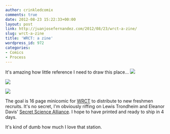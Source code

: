 ```yaml
---
author: crinkledcomix
comments: true
date: 2012-08-23 15:22:33+00:00
layout: post
link: http://juanjosefernandez.com/2012/08/23/wrct-a-zine/
slug: wrct-a-zine
title: 'WRCT: a zine'
wordpress_id: 972
categories:
- Comics
- Process
---
```


It's amazing how little reference I need to draw this place...
[![](http://fernandezjuanjose.files.wordpress.com/2012/08/photo-on-2012-08-23-at-11-11-31.jpg)](http://fernandezjuanjose.files.wordpress.com/2012/08/photo-on-2012-08-23-at-11-11-31.jpg)

[![](http://fernandezjuanjose.files.wordpress.com/2012/08/photo-on-2012-08-23-at-11-11-2.jpg)](http://fernandezjuanjose.files.wordpress.com/2012/08/photo-on-2012-08-23-at-11-11-2.jpg)

[![](http://fernandezjuanjose.files.wordpress.com/2012/08/photo-on-2012-08-23-at-11-11.jpg)](http://fernandezjuanjose.files.wordpress.com/2012/08/photo-on-2012-08-23-at-11-11.jpg)

The goal is 16 page minicomic for [WRCT](http://www.wrct.org/) to distribute to new freshmen recruits. It's no secret, I'm obviously riffing on Lewis Trondheim and Eleanor Davis' [Secret Science Alliance](http://doing-fine.com/?p=356). I hope to have printed and ready to ship in 4 days.

It's kind of dumb how much I love that station.


